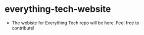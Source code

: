 # everything-tech-website

- The webiste for Everything Tech repo will be here. Feel free to contribute!
